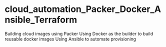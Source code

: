 # cloud_automation_Packer_Docker_Ansible_Terraform
Building cloud images using Packer
Using Docker as the builder to build reusable docker images
Using Ansible to automate provisioning
